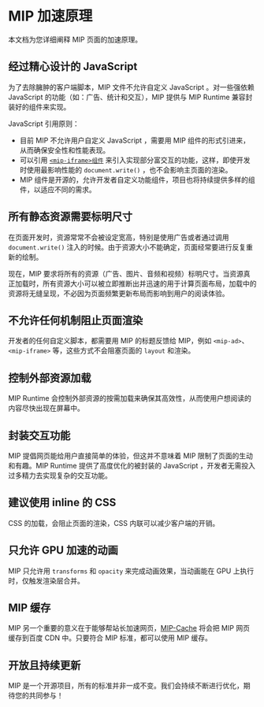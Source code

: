 # MIP 加速原理

本文档为您详细阐释 MIP 页面的加速原理。

## 经过精心设计的 JavaScript

为了去除臃肿的客户端脚本，MIP 文件不允许自定义 JavaScript 。对一些强依赖 JavaScript 的功能（如：广告、统计和交互），MIP 提供与 MIP Runtime 兼容封装好的组件来实现。

JavaScript 引用原则：

- 目前 MIP 不允许用户自定义 JavaScript ，需要用 MIP 组件的形式引进来，从而确保安全性和性能表现。
- 可以引用 [`<mip-iframe>组件`](../components/builtin/mip-iframe.md) 来引入实现部分富交互的功能，这样，即使开发时使用最影响性能的 `document.write()` ，也不会影响主页面的渲染。
- MIP 组件是开源的，允许开发者自定义功能组件，项目也将持续提供多样的组件，以适应不同的需求。

## 所有静态资源需要标明尺寸

在页面开发时，资源常常不会被设定宽高，特别是使用广告或者通过调用 `document.write()` 注入的时候。由于资源大小不能确定，页面经常要进行反复重新的绘制。

现在，MIP 要求将所有的资源（广告、图片、音频和视频）标明尺寸。当资源真正加载时，所有资源大小可以被立即推断出并迅速的用于计算页面布局，加载中的资源将无缝呈现，不必因为页面频繁更新布局而影响到用户的阅读体验。

## 不允许任何机制阻止页面渲染

开发者的任何自定义脚本，都需要用 MIP 的标题反馈给 MIP，例如 `<mip-ad>`、`<mip-iframe>` 等，这些方式不会阻塞页面的 `layout` 和渲染。

## 控制外部资源加载

MIP Runtime 会控制外部资源的按需加载来确保其高效性，从而使用户想阅读的内容尽快出现在屏幕中。

## 封装交互功能

MIP 提倡网页能给用户直接简单的体验，但这并不意味着 MIP 限制了页面的生动和有趣。MIP Runtime 提供了高度优化的被封装的 JavaScript ，开发者无需投入过多精力去实现复杂的交互功能。

## 建议使用 inline 的 CSS

CSS 的加载，会阻止页面的渲染，CSS 内联可以减少客户端的开销。

## 只允许 GPU 加速的动画

MIP 只允许用 `transforms` 和 `opacity` 来完成动画效果，当动画能在 GPU 上执行时，仅触发渲染层合并。

## MIP 缓存

MIP 另一个重要的意义在于能够帮站长加速网页，[MIP-Cache](../mip-standard/02-mip-cache-spec.md) 将会把 MIP 网页缓存到百度 CDN 中。只要符合 MIP 标准，都可以使用 MIP 缓存。

## 开放且持续更新

MIP 是一个开源项目，所有的标准并非一成不变。我们会持续不断进行优化，期待您的共同参与！

